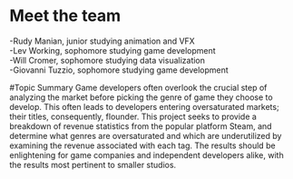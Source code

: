 # Meet the team
-Rudy Manian, junior studying animation and VFX <br>
-Lev Working, sophomore studying game development <br>
-Will Cromer, sophomore studying data visualization <br>
-Giovanni Tuzzio, sophomore studying game development <br>

#Topic Summary
Game developers often overlook the crucial step of analyzing the market before picking the genre of
game they choose to develop. This often leads to developers entering oversaturated markets; their
titles, consequently, flounder. This project seeks to provide a breakdown of revenue statistics from the
popular platform Steam, and determine what genres are oversaturated and which are underutilized by
examining the revenue associated with each tag. The results should be enlightening for game companies
and independent developers alike, with the results most pertinent to smaller studios. 
